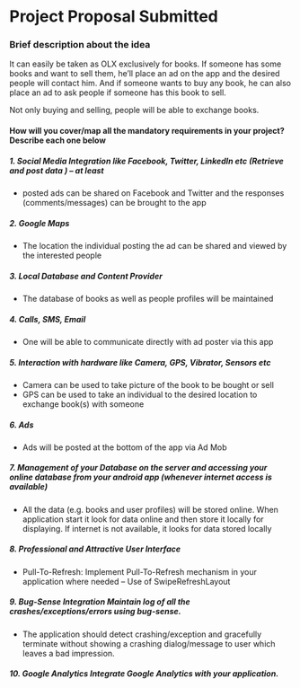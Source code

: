 # Project Proposal Submitted

### Brief description about the idea
It can easily be taken as OLX exclusively for books. If someone has some books and want to sell them, he’ll place an ad on the app and the desired people will contact him. And if someone wants to buy any book, he can also place an ad to ask people if someone has this book to sell.

Not only buying and selling, people will be able to exchange books.

#### How will you cover/map all the mandatory requirements in your project? Describe each one below
##### 1. Social Media Integration like Facebook, Twitter, LinkedIn etc (Retrieve and post data ) – at least
   - posted ads can be shared on Facebook and Twitter and the responses (comments/messages) can be brought to the app
##### 2. Google Maps
   - The location the individual posting the ad can be shared and viewed by the interested people
##### 3. Local Database and Content Provider
   - The database of books as well as people profiles will be maintained
##### 4. Calls, SMS, Email
   - One will be able to communicate directly with ad poster via this app
##### 5. Interaction with hardware like Camera, GPS, Vibrator, Sensors etc
   - Camera can be used to take picture of the book to be bought or sell
   - GPS can be used to take an individual to the desired location to exchange book(s) with someone
##### 6. Ads
   - Ads will be posted at the bottom of the app via Ad Mob
##### 7. Management of your Database on the server and accessing your online database from your android app (whenever internet access is available)
   - All the data (e.g. books and user profiles) will be stored online. When application start it look for data online and then store it locally for displaying. If internet is not available, it looks for data stored locally
##### 8. Professional and Attractive User Interface
   - Pull-To-Refresh: Implement Pull-To-Refresh mechanism in your application where needed – Use of SwipeRefreshLayout
##### 9. Bug-Sense Integration Maintain log of all the crashes/exceptions/errors using bug-sense.
   - The application should detect crashing/exception and gracefully terminate without showing a crashing dialog/message to user which leaves a bad impression.
##### 10. Google Analytics Integrate Google Analytics with your application.
